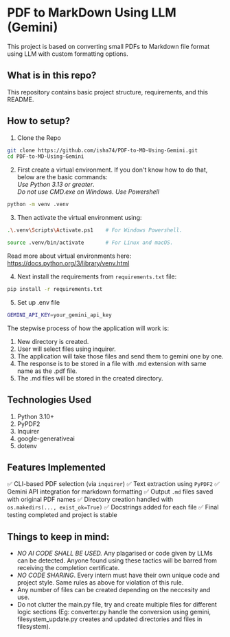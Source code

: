 # PDF to MarkDown Using LLM (Gemini)

This project is based on converting small PDFs to Markdown file format using LLM with custom formatting options.

## What is in this repo?

This repository contains basic project structure, requirements, and this README.

## How to setup?

1. Clone the Repo
   
```bash
git clone https://github.com/isha74/PDF-to-MD-Using-Gemini.git
cd PDF-to-MD-Using-Gemini
```

2. First create a virtual environment. If you don't know how to do that, below are the basic commands: \
   _Use Python 3.13 or greater_. \
   _Do not use CMD.exe on Windows. Use Powershell_

```bash
python -m venv .venv
```

3. Then activate the virtual environment using:

```bash
.\.venv\Scripts\Activate.ps1    # For Windows Powershell.

source .venv/bin/activate       # For Linux and macOS.
```

Read more about virtual environments here: https://docs.python.org/3/library/venv.html

4. Next install the requirements from `requirements.txt` file:

```bash
pip install -r requirements.txt
```

5. Set up .env file
   
```bash
GEMINI_API_KEY=your_gemini_api_key
```

The stepwise process of how the application will work is:

1. New directory is created.
2. User will select files using inquirer.
3. The application will take those files and send them to gemini one by one.
4. The response is to be stored in a file with .md extension with same name as the .pdf file.
5. The .md files will be stored in the created directory.
   
## Technologies Used
   1. Python 3.10+
   2. PyPDF2
   3. Inquirer
   4. google-generativeai
   5. dotenv

## Features Implemented

   ✅ CLI-based PDF selection (via `inquirer`)
   ✅ Text extraction using `PyPDF2`
   ✅ Gemini API integration for markdown formatting
   ✅ Output `.md` files saved with original PDF names
   ✅ Directory creation handled with `os.makedirs(..., exist_ok=True)`
   ✅ Docstrings added for each file
   ✅ Final testing completed and project is stable
      
## Things to keep in mind:

- _NO AI CODE SHALL BE USED._ Any plagarised or code given by LLMs can be detected. Anyone found using these tactics will be barred from receiving the completion certificate.
- _NO CODE SHARING_. Every intern must have their own unique code and project style. Same rules as above for violation of this rule.
- Any number of files can be created depending on the neccesity and use.
- Do not clutter the main.py file, try and create multiple files for different logic sections (Eg: converter.py handle the conversion using gemini, filesystem_update.py creates and updated directories and files in filesystem).
